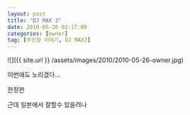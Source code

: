 ```yaml
---
layout: post
title: "DJ MAX 3"
date: 2010-05-26 02:17:00
categories: [owner]
tag: [주인장 이야기, DJ MAX3]
---
```


![]({{ site.url }} /assets/images/2010/2010-05-26-owner.jpg)

이번에도 노리겠다...

한정판

근데 일본에서 잘할수 있을려나
